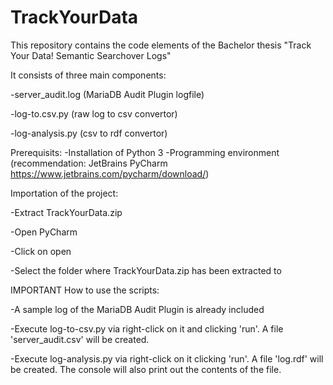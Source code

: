 # TrackYourData

This repository contains the code elements of the Bachelor thesis "Track Your Data! Semantic Searchover Logs"

It consists of three main components:

-server_audit.log (MariaDB Audit Plugin logfile)

-log-to.csv.py (raw log to csv convertor)

-log-analysis.py (csv to rdf convertor)



Prerequisits:
-Installation of Python 3
-Programming environment (recommendation: JetBrains PyCharm https://www.jetbrains.com/pycharm/download/)

Importation of the project:

-Extract TrackYourData.zip

-Open PyCharm

-Click on open

-Select the folder where TrackYourData.zip has been extracted to



IMPORTANT
How to use the scripts:

-A sample log of the MariaDB Audit Plugin is already included

-Execute log-to-csv.py via right-click on it and clicking 'run'. A file 'server_audit.csv' will be created.

-Execute log-analysis.py via right-click on it clicking 'run'. A file 'log.rdf' will be created. The console will also print out the contents of the file.




